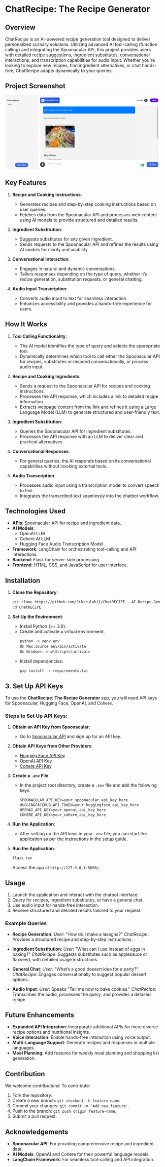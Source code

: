 # ChatRecipe: The Recipe Generator

## Overview
ChatRecipe is an AI-powered recipe generation tool designed to deliver personalized culinary solutions. Utilizing advanced AI tool-calling (function calling) and integrating the Spoonacular API, this project provides users with detailed recipe suggestions, ingredient substitutes, conversational interactions, and transcription capabilities for audio input. Whether you're looking to explore new recipes, find ingredient alternatives, or chat hands-free, ChatRecipe adapts dynamically to your queries.

## Project Screenshot
![alt text](image.png)

## Key Features
1. **Recipe and Cooking Instructions**:
   - Generates recipes and step-by-step cooking instructions based on user queries.
   - Fetches data from the Spoonacular API and processes web content using AI models to provide structured and detailed results.

2. **Ingredient Substitution**:
   - Suggests substitutes for any given ingredient.
   - Sends requests to the Spoonacular API and refines the results using AI models for clarity and usability.

3. **Conversational Interaction**:
   - Engages in natural and dynamic conversations.
   - Tailors responses depending on the type of query, whether it’s recipe generation, substitution requests, or general chatting.

4. **Audio Input Transcription**:
   - Converts audio input to text for seamless interaction.
   - Enhances accessibility and provides a hands-free experience for users.

## How It Works
1. **Tool Calling Functionality**:
   - The AI model identifies the type of query and selects the appropriate tool.
   - Dynamically determines which tool to call either the Spoonacular API for recipes, substitutes or respond conversationally, or process audio input.

2. **Recipe and Cooking Ingredients**:
   - Sends a request to the Spoonacular API for recipes and cooking instructions.
   - Processes the API response, which includes a link to detailed recipe information.
   - Extracts webpage content from the link and refines it using a Large Language Model (LLM) to generate structured and user-friendly text.

3. **Ingredient Substitution**:
   - Queries the Spoonacular API for ingredient substitutes.
   - Processes the API response with an LLM to deliver clear and practical alternatives.

4. **Conversational Responses**:
   - For general queries, the AI responds based on its conversational capabilities without invoking external tools.

5. **Audio Transcription**:
   - Processes audio input using a transcription model to convert speech to text.
   - Integrates the transcribed text seamlessly into the chatbot workflow.

## Technologies Used
- **APIs**: Spoonacular API for recipe and ingredient data.
- **AI Models**:
  - OpenAI LLM
  - Cohere AI LLM
  - Hugging Face Audio Transcription Model
- **Framework**: LangChain for orchestrating tool-calling and API interactions.
- **Backend**: Flask for server-side processing.
- **Frontend**: HTML, CSS, and JavaScript for user interface.

## Installation
1. **Clone the Repository**:
   ```bash
   git clone https://github.com/Sikirulahi1/ChatRECIPE---AI-Recipe-Generator.git
   cd ChatRECIPE
   ```

2. **Set Up the Environment**:
   - Install Python (>= 3.9).
   - Create and activate a virtual environment:
     ```bash
     python -m venv env
     On Mac:source env/bin/activate
     On Windows: env\Scripts\activate
     ```
   - Install dependencies:
     ```bash
     pip install -r requirements.txt
     ```

## 3. Set Up API Keys

To use the **ChatRecipe: The Recipe Generator** app, you will need API keys for Spoonacular, Hugging Face, OpenAI, and Cohere.

### Steps to Set Up API Keys:

1. **Obtain an API Key from Spoonacular**:
   - Go to [Spoonacular API](https://spoonacular.com/food-api) and sign up for an API key.

2. **Obtain API Keys from Other Providers**:
   - [Hugging Face API Key](https://huggingface.co/settings/tokens)
   - [OpenAI API Key](https://platform.openai.com/account/api-keys)
   - [Cohere API Key](https://cohere.ai)

3. **Create a `.env` File**:
   - In the project root directory, create a `.env` file and add the following keys:
     ```env
     SPOONACULAR_API_KEY=your_spoonacular_api_key_here
     HUGGINGFACEHUB_API_TOKEN=your_huggingface_api_key_here
     OPENAI_API_KEY=your_openai_api_key_here
     COHERE_API_KEY=your_cohere_api_key_here
     ```

4. **Run the Application**:
   - After setting up the API keys in your `.env` file, you can start the application as per the instructions in the setup guide.


4. **Run the Application**:
   ```bash
   flask run
   ```
   Access the app at `http://127.0.0.1:5000/`.

## Usage
1. Launch the application and interact with the chatbot interface.
2. Query for recipes, ingredient substitutes, or have a general chat.
3. Use audio input for hands-free interaction.
4. Receive structured and detailed results tailored to your request.

### Example Queries
- **Recipe Generation**:
  *User*: "How do I make a lasagna?"
  *ChatRecipe*: Provides a structured recipe and step-by-step instructions.

- **Ingredient Substitution**:
  *User*: "What can I use instead of eggs in baking?"
  *ChatRecipe*: Suggests substitutes such as applesauce or flaxseed, with detailed usage instructions.

- **General Chat**:
  *User*: "What’s a good dessert idea for a party?"
  *ChatRecipe*: Engages conversationally to suggest popular dessert options.

- **Audio Input**:
  *User*: Speaks "Tell me how to bake cookies."
  *ChatRecipe*: Transcribes the audio, processes the query, and provides a detailed recipe.

## Future Enhancements
- **Expanded API Integration**: Incorporate additional APIs for more diverse recipe options and nutritional insights.
- **Voice Interaction**: Enable hands-free interaction using voice output.
- **Multi-Language Support**: Generate recipes and responses in multiple languages.
- **Meal Planning**: Add features for weekly meal planning and shopping list generation.

## Contribution
We welcome contributions! To contribute:
1. Fork the repository.
2. Create a new branch: `git checkout -b feature-name`.
3. Commit your changes: `git commit -m 'Add new feature'`.
4. Push to the branch: `git push origin feature-name`.
5. Submit a pull request.

<!-- ## License
This project is licensed under the [MIT License](LICENSE). -->

## Acknowledgements
- **Spoonacular API**: For providing comprehensive recipe and ingredient data.
- **AI Models**: OpenAI and Cohere for their powerful language models.
- **LangChain Framework**: For seamless tool-calling and API integration.


